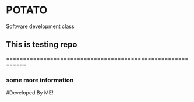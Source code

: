 # POTATO
Software development class 

## This is testing repo
============================================================
### some more information


#Developed By ME!
